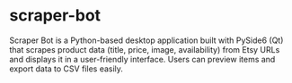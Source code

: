 # scraper-bot
Scraper Bot is a Python-based desktop application built with PySide6 (Qt) that scrapes product data (title, price, image, availability) from Etsy URLs and displays it in a user-friendly interface. Users can preview items and export data to CSV files easily.
